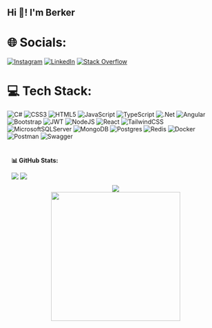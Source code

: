 <h2 align="left">Hi 👋! I'm Berker</h2>


# 🌐 Socials:
[![Instagram](https://img.shields.io/badge/Instagram-%23E4405F.svg?logo=Instagram&logoColor=white)](https://instagram.com/berkerertan) [![LinkedIn](https://img.shields.io/badge/LinkedIn-%230077B5.svg?logo=linkedin&logoColor=white)](https://linkedin.com/in/berkerertan) [![Stack Overflow](https://img.shields.io/badge/-Stackoverflow-FE7A16?logo=stack-overflow&logoColor=white)](https://stackoverflow.com/users/14531811) 

# 💻 Tech Stack:
![C#](https://img.shields.io/badge/c%23-%23239120.svg?style=plastic&logo=csharp&logoColor=white) ![CSS3](https://img.shields.io/badge/css3-%231572B6.svg?style=plastic&logo=css3&logoColor=white) ![HTML5](https://img.shields.io/badge/html5-%23E34F26.svg?style=plastic&logo=html5&logoColor=white) ![JavaScript](https://img.shields.io/badge/javascript-%23323330.svg?style=plastic&logo=javascript&logoColor=%23F7DF1E) ![TypeScript](https://img.shields.io/badge/typescript-%23007ACC.svg?style=plastic&logo=typescript&logoColor=white) ![.Net](https://img.shields.io/badge/.NET-5C2D91?style=plastic&logo=.net&logoColor=white) ![Angular](https://img.shields.io/badge/angular-%23DD0031.svg?style=plastic&logo=angular&logoColor=white) ![Bootstrap](https://img.shields.io/badge/bootstrap-%238511FA.svg?style=plastic&logo=bootstrap&logoColor=white) ![JWT](https://img.shields.io/badge/JWT-black?style=plastic&logo=JSON%20web%20tokens) ![NodeJS](https://img.shields.io/badge/node.js-6DA55F?style=plastic&logo=node.js&logoColor=white) ![React](https://img.shields.io/badge/react-%2320232a.svg?style=plastic&logo=react&logoColor=%2361DAFB) ![TailwindCSS](https://img.shields.io/badge/tailwindcss-%2338B2AC.svg?style=plastic&logo=tailwind-css&logoColor=white) ![MicrosoftSQLServer](https://img.shields.io/badge/Microsoft%20SQL%20Server-CC2927?style=plastic&logo=microsoft%20sql%20server&logoColor=white) ![MongoDB](https://img.shields.io/badge/MongoDB-%234ea94b.svg?style=plastic&logo=mongodb&logoColor=white) ![Postgres](https://img.shields.io/badge/postgres-%23316192.svg?style=plastic&logo=postgresql&logoColor=white) ![Redis](https://img.shields.io/badge/redis-%23DD0031.svg?style=plastic&logo=redis&logoColor=white) ![Docker](https://img.shields.io/badge/docker-%230db7ed.svg?style=plastic&logo=docker&logoColor=white) ![Postman](https://img.shields.io/badge/Postman-FF6C37?style=plastic&logo=postman&logoColor=white) ![Swagger](https://img.shields.io/badge/-Swagger-%23Clojure?style=plastic&logo=swagger&logoColor=white)

<div style="flex: 1; padding: 10px;">
        <p><strong>📊 GitHub Stats:</strong></p>
        <img src="https://github-readme-stats.vercel.app/api?username=berkerertan&theme=blueberry&hide_border=false&include_all_commits=true&count_private=true">
        <img src="https://github-readme-streak-stats.herokuapp.com/?user=berkerertan&theme=blueberry&hide_border=false">
</div>

<div align="center">
  <img src="https://github-readme-stats.vercel.app/api/top-langs/?username=berkerertan&theme=blueberry&hide_border=false&include_all_commits=true&count_private=true&layout=compact"><br/>
  <img src='https://randommeme-five.vercel.app/' style="height: 300px;"/>
</div>



